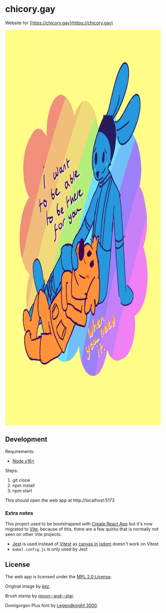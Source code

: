 # chicory.gay

Website for [https://chicory.gay](https://chicory.gay)

<img alt='Chicory and Pizza: "I want to be able to be there for you, when you need it."' src="./public/main.png" width="1280" height="1280" />

## Development

Requirements:

- [Node v16+](https://nodejs.org)

Steps:

1. git clone
2. npm install
3. npm start

This should open the web app at http://localhost:5173

### Extra notes

This project used to be bootstrapped with [Create React App](https://create-react-app.dev/docs/getting-started/) but it's now migrated to [Vite](https://vitejs.dev), because of this, there are a few quirks that is normally not seen on other Vite projects:

- [Jest](https://jestjs.io) is used instead of [Vitest](https://vitest.dev) as [canvas in jsdom](https://github.com/vitest-dev/vitest/issues/740) doesn't work on Vitest
- `babel.config.js` is only used by Jest

## License

The web app is licensed under the [MPL 2.0 License](https://www.mozilla.org/en-US/MPL/2.0/).

Original image by [kez](https://azurehaiku.tumblr.com/post/681788441393037312/i-want-what-they-have).

Brush stamp by [moon--and--star](https://moon--and--star.tumblr.com).

Domigorgon Plus font by [Legendknight 3000](https://www.youtube.com/@Legendknight3000).

